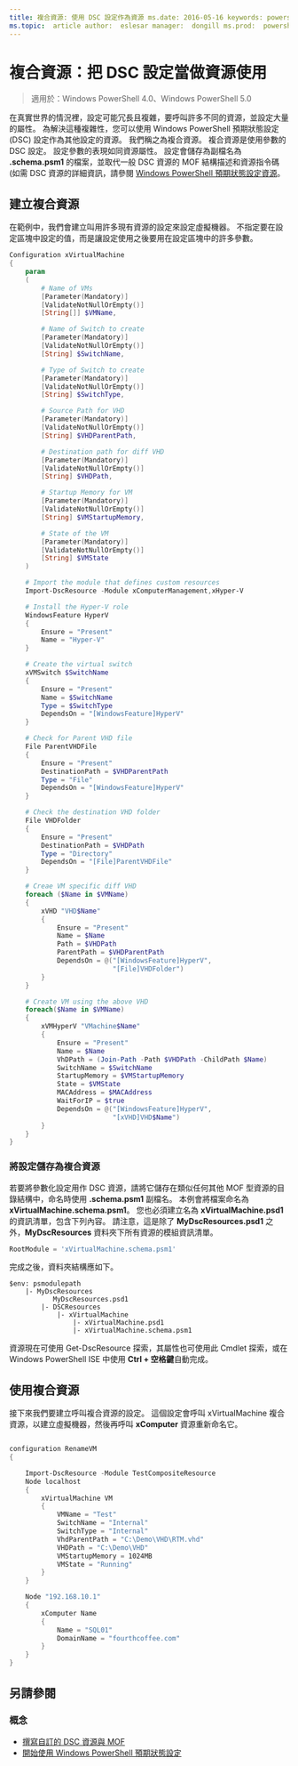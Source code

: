 ```yaml
---
title: 複合資源: 使用 DSC 設定作為資源 ms.date: 2016-05-16 keywords: powershell,DSC description:  
ms.topic:  article author:  eslesar manager:  dongill ms.prod:  powershell
---
```


# 複合資源：把 DSC 設定當做資源使用

> 適用於：Windows PowerShell 4.0、Windows PowerShell 5.0

在真實世界的情況裡，設定可能冗長且複雜，要呼叫許多不同的資源，並設定大量的屬性。 為解決這種複雜性，您可以使用 Windows PowerShell 預期狀態設定 (DSC) 設定作為其他設定的資源。 我們稱之為複合資源。 複合資源是使用參數的 DSC 設定。 設定參數的表現如同資源屬性。 設定會儲存為副檔名為 **.schema.psm1** 的檔案，並取代一般 DSC 資源的 MOF 結構描述和資源指令碼 (如需 DSC 資源的詳細資訊，請參閱 [Windows PowerShell 預期狀態設定資源](resources.md)。

## 建立複合資源

在範例中，我們會建立叫用許多現有資源的設定來設定虛擬機器。 不指定要在設定區塊中設定的值，而是讓設定使用之後要用在設定區塊中的許多參數。

```powershell
Configuration xVirtualMachine
{
    param
    (
        # Name of VMs
        [Parameter(Mandatory)]
        [ValidateNotNullOrEmpty()]
        [String[]] $VMName,

        # Name of Switch to create
        [Parameter(Mandatory)]
        [ValidateNotNullOrEmpty()]
        [String] $SwitchName,

        # Type of Switch to create
        [Parameter(Mandatory)]
        [ValidateNotNullOrEmpty()]
        [String] $SwitchType,

        # Source Path for VHD
        [Parameter(Mandatory)]
        [ValidateNotNullOrEmpty()]
        [String] $VHDParentPath,

        # Destination path for diff VHD
        [Parameter(Mandatory)]
        [ValidateNotNullOrEmpty()]
        [String] $VHDPath,

        # Startup Memory for VM
        [Parameter(Mandatory)]
        [ValidateNotNullOrEmpty()]
        [String] $VMStartupMemory,

        # State of the VM
        [Parameter(Mandatory)]
        [ValidateNotNullOrEmpty()]
        [String] $VMState
    )

    # Import the module that defines custom resources
    Import-DscResource -Module xComputerManagement,xHyper-V

    # Install the Hyper-V role
    WindowsFeature HyperV
    {
        Ensure = "Present"
        Name = "Hyper-V"
    }

    # Create the virtual switch
    xVMSwitch $SwitchName
    {
        Ensure = "Present"
        Name = $SwitchName
        Type = $SwitchType
        DependsOn = "[WindowsFeature]HyperV"
    }

    # Check for Parent VHD file
    File ParentVHDFile
    {
        Ensure = "Present"
        DestinationPath = $VHDParentPath
        Type = "File"
        DependsOn = "[WindowsFeature]HyperV"
    }

    # Check the destination VHD folder
    File VHDFolder
    {
        Ensure = "Present"
        DestinationPath = $VHDPath
        Type = "Directory"
        DependsOn = "[File]ParentVHDFile"
    }

    # Creae VM specific diff VHD
    foreach ($Name in $VMName)
    {
        xVHD "VHD$Name"
        {
            Ensure = "Present"
            Name = $Name
            Path = $VHDPath
            ParentPath = $VHDParentPath
            DependsOn = @("[WindowsFeature]HyperV",
                          "[File]VHDFolder")
        }
    }

    # Create VM using the above VHD
    foreach($Name in $VMName)
    {
        xVMHyperV "VMachine$Name"
        {
            Ensure = "Present"
            Name = $Name
            VhDPath = (Join-Path -Path $VHDPath -ChildPath $Name)
            SwitchName = $SwitchName
            StartupMemory = $VMStartupMemory
            State = $VMState
            MACAddress = $MACAddress
            WaitForIP = $true
            DependsOn = @("[WindowsFeature]HyperV",
                          "[xVHD]VHD$Name")
        }
    }
}
```

### 將設定儲存為複合資源

若要將參數化設定用作 DSC 資源，請將它儲存在類似任何其他 MOF 型資源的目錄結構中，命名時使用 **.schema.psm1** 副檔名。 本例會將檔案命名為 **xVirtualMachine.schema.psm1**。 您也必須建立名為 **xVirtualMachine.psd1** 的資訊清單，包含下列內容。 請注意，這是除了 **MyDscResources.psd1** 之外，**MyDscResources** 資料夾下所有資源的模組資訊清單。

```powershell
RootModule = 'xVirtualMachine.schema.psm1'
```

完成之後，資料夾結構應如下。

```
$env: psmodulepath
    |- MyDscResources
           MyDscResources.psd1
        |- DSCResources
            |- xVirtualMachine
                |- xVirtualMachine.psd1
                |- xVirtualMachine.schema.psm1
```

資源現在可使用 Get-DscResource 探索，其屬性也可使用此 Cmdlet 探索，或在 Windows PowerShell ISE 中使用 **Ctrl + 空格鍵**自動完成。

## 使用複合資源

接下來我們要建立呼叫複合資源的設定。 這個設定會呼叫 xVirtualMachine 複合資源，以建立虛擬機器，然後再呼叫 **xComputer** 資源重新命名它。

```powershell

configuration RenameVM
{

    Import-DscResource -Module TestCompositeResource
    Node localhost
    {
        xVirtualMachine VM
        {
            VMName = "Test"
            SwitchName = "Internal"
            SwitchType = "Internal"
            VhdParentPath = "C:\Demo\VHD\RTM.vhd"
            VHDPath = "C:\Demo\VHD"
            VMStartupMemory = 1024MB
            VMState = "Running"
        }
    }

    Node "192.168.10.1"
    {
        xComputer Name
        {
            Name = "SQL01"
            DomainName = "fourthcoffee.com"
        }
    }
}
```

## 另請參閱
### 概念
* [撰寫自訂的 DSC 資源與 MOF](authoringResourceMOF.md)
* [開始使用 Windows PowerShell 預期狀態設定](overview.md)



<!--HONumber=Jun16_HO1-->


